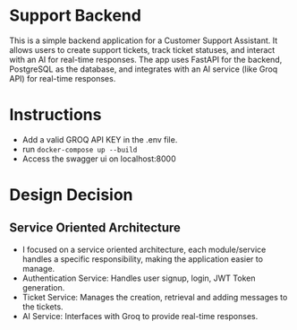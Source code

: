 # Support Backend

This is a simple backend application for a Customer Support Assistant. It allows users to create support tickets, track ticket statuses, and interact with an AI for real-time responses. The app uses FastAPI for the backend, PostgreSQL as the database, and integrates with an AI service (like Groq API) for real-time responses.

# Instructions
- Add a valid GROQ API KEY in the .env file.
- run ```docker-compose up --build```
- Access the swagger ui on localhost:8000

# Design Decision
## Service Oriented Architecture
- I focused on a service oriented architecture, each module/service handles a specific responsibility, making the application easier to manage.
- Authentication Service: Handles user signup, login, JWT Token generation.
- Ticket Service: Manages the creation, retrieval and adding messages to the tickets.
- AI Service: Interfaces with Groq to provide real-time responses.